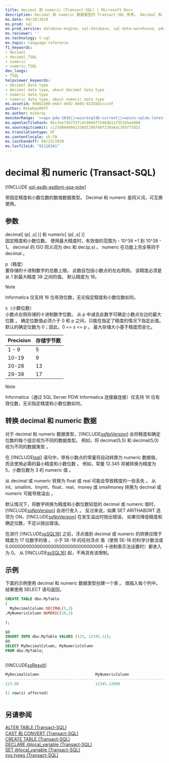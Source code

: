 ```yaml
---
title: decimal 和 numeric (Transact-SQL) | Microsoft Docs
description: Decimal 和 numeric 数据类型的 Transact-SQL 参考。 Decimal 和 numeric 是具有固定精度和小数位数的 numeric 数据类型的同义词。
ms.date: 09/10/2019
ms.prod: sql
ms.prod_service: database-engine, sql-database, sql-data-warehouse, pdw
ms.reviewer: ''
ms.technology: t-sql
ms.topic: language-reference
f1_keywords:
- decimal
- decimal_TSQL
- numeric
- numeric_TSQL
dev_langs:
- TSQL
helpviewer_keywords:
- decimal data type
- decimal data type, about decimal data type
- numeric data type
- numeric data type, about numeric data type
ms.assetid: 9d862a90-e6b7-4692-8605-92358dccccdf
author: MikeRayMSFT
ms.author: mikeray
monikerRange: '>=aps-pdw-2016||=azuresqldb-current||=azure-sqldw-latest||>=sql-server-2016||=sqlallproducts-allversions||>=sql-server-linux-2017||=azuresqldb-mi-current'
ms.openlocfilehash: 05c7ee73b7f37cdc96847f546db11f351b5edd68
ms.sourcegitcommit: cc23d8646041336d119b74bf239a6ac305ff3d31
ms.translationtype: HT
ms.contentlocale: zh-CN
ms.lasthandoff: 09/23/2020
ms.locfileid: "91116161"
---
```

# <a name="decimal-and-numeric-transact-sql"></a>decimal 和 numeric (Transact-SQL)
[!INCLUDE [sql-asdb-asdbmi-asa-pdw](../../includes/applies-to-version/sql-asdb-asdbmi-asa-pdw.md)]

带固定精度和小数位数的数值数据类型。 Decimal 和 numeric 是同义词，可互换使用。
  
## <a name="arguments"></a>参数
decimal[ (p[ ,s] )] 和 numeric[ (p[ ,s] )]              
固定精度和小数位数。 使用最大精度时，有效值的范围为 - 10^38 +1 到 10^38 - 1。 decimal 的 ISO 同义词为 dec 和 dec(p,s)       。 numeric  在功能上完全等同于 decimal  。
  
p（精度）  
要存储的十进制数字的总数上限。 此数目包括小数点的左右两侧。 该精度必须是从 1 到最大精度 38 之间的值。 默认精度为 18。
  
> [!NOTE]  
>  Informatica 仅支持 16 位有效位数，无论指定精度和小数位数如何。  
  
s（小数位数）   
小数点右侧存储的十进制数字位数。 从 p 中减去此数字可确定小数点左边的最大位数  。 确定位数值必须介于 0 和 p  之间，只能在指定了精度的情况下指定此值。 默认的确定位数为 0；因此，0 <= s \<= p   。 最大存储大小基于精度而变化。
  
|Precision|存储字节数|  
|---|---|
|1 - 9|5|  
|10-19|9|  
|20-28|13|  
|29-38|17|  
  
> [!NOTE]  
>  Informatica（通过 SQL Server PDW Informatica 连接器连接）仅支持 16 位有效位数，无论指定精度和小数位数如何。  
  
## <a name="converting-decimal-and-numeric-data"></a>转换 decimal 和 numeric 数据
对于 decimal  和 numeric  数据类型，[!INCLUDE[ssNoVersion](../../includes/ssnoversion-md.md)] 会将精度和确定位数的每个组合视为不同的数据类型。 例如，将 decimal(5,5) 和 decimal(5,0) 视为不同的数据类型   。
  
在 [!INCLUDE[tsql](../../includes/tsql-md.md)] 语句中，带有小数点的常量将自动转换为 numeric 数据值，而且使用必需的最小精度和小数位数  。 例如，常量 12.345 将被转换为精度为 5，小数位数为 3 的 numeric 值  。
  
从 decimal 或 numeric 转换为 float 或 real 可能会导致精度的一些丢失     。 从 int、smallint、tinyint、float、real、money 或 smallmoney 转换为 decimal 或 numeric 可能导致溢出          。
  
默认情况下，将数字转换为精度和小数位数较低的 decimal 或 numeric 值时，[!INCLUDE[ssNoVersion](../../includes/ssnoversion-md.md)] 会进行舍入   。 反过来说，如果 SET ARITHABORT 选项为 ON，[!INCLUDE[ssNoVersion](../../includes/ssnoversion-md.md)] 在发生溢出时抛出错误。 如果仅降低精度和确定位数，不足以抛出错误。
  
在进行 [!INCLUDE[ssSQL16](../../includes/sssql16-md.md)] 之前，浮点值到 decimal 或 numeric 的转换仅限于精度为 17 位数字的值    。 小于 5E-18 的任何浮点  值（使用 5E-18 的科学计数法或 0.0000000000000000050000000000000005 十进制表示法设置时）都舍入为 0。 从 [!INCLUDE[ssSQL16](../../includes/sssql16-md.md)] 起，不再具有该限制。
  
## <a name="examples"></a>示例  
下面的示例使用 decimal 和 numeric 数据类型创建一个表   。  值插入每个列中。 结果使用 SELECT 语句返回。
  
```sql
CREATE TABLE dbo.MyTable  
(  
  MyDecimalColumn DECIMAL(5,2)  
,MyNumericColumn NUMERIC(10,5)
  
);  
  
GO  
INSERT INTO dbo.MyTable VALUES (123, 12345.12);  
GO  
SELECT MyDecimalColumn, MyNumericColumn  
FROM dbo.MyTable;  
  
```  
  
[!INCLUDE[ssResult](../../includes/ssresult-md.md)]
  
```sql
MyDecimalColumn                         MyNumericColumn  
--------------------------------------- ---------------------------------------  
123.00                                  12345.12000  
  
(1 row(s) affected)  
  
```  
  
## <a name="see-also"></a>另请参阅
[ALTER TABLE (Transact-SQL)](../../t-sql/statements/alter-table-transact-sql.md)  
[CAST 和 CONVERT (Transact-SQL)](../../t-sql/functions/cast-and-convert-transact-sql.md)  
[CREATE TABLE (Transact-SQL)](../../t-sql/statements/create-table-transact-sql.md)  
[DECLARE @local_variable (Transact-SQL)](../../t-sql/language-elements/declare-local-variable-transact-sql.md)  
[SET @local_variable (Transact-SQL)](../../t-sql/language-elements/set-local-variable-transact-sql.md)  
[sys.types (Transact-SQL)](../../relational-databases/system-catalog-views/sys-types-transact-sql.md)
  
